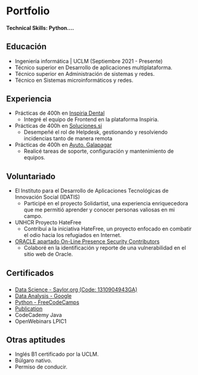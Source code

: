 # Portfolio

#### Technical Skills: Python....

## Educación
- Ingeniería informática | UCLM  (Septiembre 2021 - Presente)
- Técnico superior en Desarrollo de aplicaciones multiplataforma.
- Técnico superior en Administración de sistemas y redes.
- Técnico en Sistemas microinformáticos y redes.
								       		
## Experiencia
- Prácticas de 400h en [Inspiria Dental](https://inspiriadental.com/)
  - Integré el equipo de Frontend en la plataforma Inspiria.
- Prácticas de 400h en [Soluciones.si](https://www.soluciones.si/)
  - Desempeñé el rol de Helpdesk, gestionando y resolviendo incidencias tanto de manera remota
- Prácticas de 400h en [Ayuto. Galapagar](https://galapagar.es/)
  - Realicé tareas de soporte, configuración y mantenimiento de equipos.

## Voluntariado
- El Instituto para el Desarrollo de Aplicaciones Tecnológicas de Innovación Social (IDATIS)
  - Participé en el proyecto Solidartist, una experiencia enriquecedora que me permitió aprender y conocer personas valiosas en mi campo.
- UNHCR Proyecto HateFree
  - Contribuí a la iniciativa HateFree, un proyecto enfocado en combatir el odio hacia los refugiados en Internet.
- [ORACLE apartado On-Line Presence Security Contributors](https://www.oracle.com/security-alerts/cpuoct2023.html)
  - Colaboré en la identificación y reporte de una vulnerabilidad en el sitio web de Oracle.


## Certificados
### 
- [Data Science - Saylor.org (Code: 1310904943GA)](https://learn.saylor.org/admin/tool/certificate/index.php)
- [Data Analysis - Google](https://www.coursera.org/account/accomplishments/verify/6W6QNJV788VZ)
- [Python - FreeCodeCamps](https://www.freecodecamp.org/certification/georgi74/scientific-computing-with-python-v7)
- [Publication](https://github.com/Iam-Jorge/Iam-Jorge.github.io)
- CodeCademy Java
- OpenWebinars LPIC1


## Otras aptitudes
- Inglés B1 certificado por la UCLM.
- Búlgaro nativo.
- Permiso de conducir.
